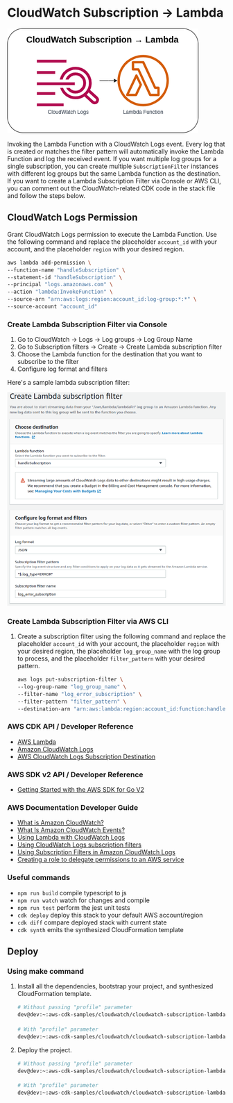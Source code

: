 # CloudWatch Subscription → Lambda

![cloudwatch-subscription-lambda](assets/img/cloudwatch-subscription-lambda.png)

Invoking the Lambda Function with a CloudWatch Logs event. Every log that is created or matches the filter pattern will automatically invoke the Lambda Function and log the received event. If you want multiple log groups for a single subscription, you can create multiple `SubscriptionFilter` instances with different log groups but the same Lambda function as the destination. If you want to create a Lambda Subscription Filter via Console or AWS CLI, you can comment out the CloudWatch-related CDK code in the stack file and follow the steps below.

## CloudWatch Logs Permission
Grant CloudWatch Logs permission to execute the Lambda Function. Use the following command and replace the placeholder `account_id` with your account, and the placeholder `region` with your desired region.

```bash
aws lambda add-permission \
--function-name "handleSubscription" \
--statement-id "handleSubscription" \
--principal "logs.amazonaws.com" \
--action "lambda:InvokeFunction" \
--source-arn "arn:aws:logs:region:account_id:log-group:*:*" \
--source-account "account_id"
```

### Create Lambda Subscription Filter via Console
1. Go to CloudWatch → Logs → Log groups → Log Group Name
2. Go to Subscription filters → Create → Create Lambda subscription filter
3. Choose the Lambda function for the destination that you want to subscribe to the filter
4. Configure log format and filters

Here's a sample lambda subscription filter:

![create-lambda-subscription-filter](assets/img/create-lambda-subscription-filter.png)

### Create Lambda Subscription Filter via AWS CLI
1. Create a subscription filter using the following command and replace the placeholder `account_id` with your account, the placeholder `region` with your desired region, the placeholder `log_group_name` with the log group to process, and the placeholder `filter_pattern` with your desired pattern.

    ```bash
    aws logs put-subscription-filter \
    --log-group-name "log_group_name" \
    --filter-name "log_error_subscription" \
    --filter-pattern "filter_pattern" \
    --destination-arn "arn:aws:lambda:region:account_id:function:handleSubscription"
    ```

### AWS CDK API / Developer Reference
* [AWS Lambda](https://docs.aws.amazon.com/cdk/api/v2/docs/aws-cdk-lib.aws_lambda-readme.html)
* [Amazon CloudWatch Logs](https://docs.aws.amazon.com/cdk/api/v2/docs/aws-cdk-lib.aws_logs-readme.html)
* [AWS CloudWatch Logs Subscription Destination](https://docs.aws.amazon.com/cdk/api/v2/docs/aws-cdk-lib.aws_logs_destinations-readme.html)

### AWS SDK v2 API / Developer Reference
* [Getting Started with the AWS SDK for Go V2](https://aws.github.io/aws-sdk-go-v2/docs/getting-started/)

### AWS Documentation Developer Guide
* [What is Amazon CloudWatch?](https://docs.aws.amazon.com/AmazonCloudWatch/latest/monitoring/WhatIsCloudWatch.html)
* [What Is Amazon CloudWatch Events?](https://docs.aws.amazon.com/AmazonCloudWatch/latest/events/WhatIsCloudWatchEvents.html)
* [Using Lambda with CloudWatch Logs](https://docs.aws.amazon.com/lambda/latest/dg/services-cloudwatchlogs.html)
* [Using CloudWatch Logs subscription filters](https://docs.aws.amazon.com/AmazonCloudWatch/latest/logs/SubscriptionFilters.html)
* [Using Subscription Filters in Amazon CloudWatch Logs](https://docs.aws.amazon.com/sdk-for-javascript/v2/developer-guide/cloudwatch-examples-subscriptions.html)
* [Creating a role to delegate permissions to an AWS service](https://docs.aws.amazon.com/IAM/latest/UserGuide/id_roles_create_for-service.html)

### Useful commands

* `npm run build`   compile typescript to js
* `npm run watch`   watch for changes and compile
* `npm run test`    perform the jest unit tests
* `cdk deploy`      deploy this stack to your default AWS account/region
* `cdk diff`        compare deployed stack with current state
* `cdk synth`       emits the synthesized CloudFormation template

## Deploy

### Using make command
1. Install all the dependencies, bootstrap your project, and synthesized CloudFormation template.
    ```bash
    # Without passing "profile" parameter
    dev@dev:~:aws-cdk-samples/cloudwatch/cloudwatch-subscription-lambda$ make init

    # With "profile" parameter
    dev@dev:~:aws-cdk-samples/cloudwatch/cloudwatch-subscription-lambda$ make init profile=[profile_name]
    ```

2. Deploy the project.
    ```bash
    # Without passing "profile" parameter
    dev@dev:~:aws-cdk-samples/cloudwatch/cloudwatch-subscription-lambda$ make deploy

    # With "profile" parameter
    dev@dev:~:aws-cdk-samples/cloudwatch/cloudwatch-subscription-lambda$ make deploy profile=[profile_name]
    ```